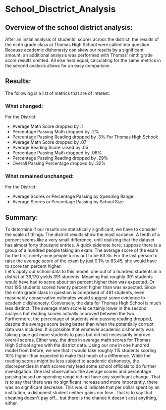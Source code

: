 # School_Disctrict_Analysis

## Overview of the school district analysis:
After an initial analysis of students' scores across the district, the results of the ninth grade class at Thomas High School
were called into question. Because academic dishonesty can skew our results by a significant amount, an additional analysis was
performed with Thomas' ninth grade score results omitted. All else held equal, calculating for the same metrics in the second
analysis allows for an easy comparison. 

## Results:
The following is a list of metrics that are of interest:

### What changed:
For the District:
- Average Math Score dropped by .1
- Percentage Passing Math dropped by .2%
- Percentage Passing Reading dropped by .3%
For Thomas High School:
- Average Math Score dropped by .07
- Average Reading Score raised by .05
- Percentage Passing Math dropped by .08%
- Percentage Passing Reading dropped by .29%
- Overall Passing Percentage dropped by .32%

### What remained unchanged:
For the District:
- Average Scores or Percentage Passing by Spending Range
- Average Scores or Percentage Passing by School Size

## Summary:
To determine if our results are statistically significant, we have to consider the scale of things. The district results show
the most variance. A tenth of a percent seems like a very small difference, until realizing that the dataset has almost forty
thousand entries. 
A quick sidenote here; suppose there is a group of a hundred people taking an exam. The average score of the exam for the
first ninety-nine people turns out to be 83.35. For the last person to raise the average score of the exam by just 0.1% to
83.45, she would have to score ten percent higher.  
Let's apply our school data to this model: one out of a hundred students in a district of 39,170 yields 391 students. Meaning
that roughly 391 students would have had to score about ten percent higher than was expected. Or that 195 students scored 
twenty percent higher than was expected. Since the ninth grade class in question is comprised of 461 students, even reasonably
conservative estimates would suggest some evidence to academic dishonesty. 
Conversely, the data for Thomas High School is much less distinct. The average math score is certainly lower in the second
analysis but reading scores actually improved between the two. Furthermore, the percentage of students who passing reading
dropped, despite the average score being better than when the potentially corrupt data was included. It is possible that
whatever academic dishonesty was taking place got more students to pass but did not necessarily improve overall scores. 
Either way, the drop in average math scores for Thomas High School agree with the district data. Using our one in one hundred
model from before, we see that it would take roughly 115 students scoring 10% higher than expected to make that much of a 
difference. While the reading scores might be less subject to academic dishonesty, the discrepencies in math scores may lead
some school officials to do further investigation. 
One last observation: the average scores and percentage passing based on spending range did not have any significant change. 
That is to say that there was no significant increase and more importantly, there was no significant decrease. This would 
indicate that per dollar spent by an institution, a dishonest student neither gains nor lose. That is to say that cheating 
doesn't pay off... but there is the chance it doesn't cost anything, either. 
